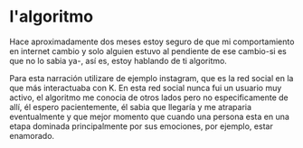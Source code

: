 # l'algoritmo

<p>
Hace aproximadamente dos meses estoy seguro de que mi comportamiento en internet cambio y solo alguien estuvo al pendiente de ese cambio-si es que no lo sabia ya-, así es, estoy hablando de ti algoritmo.
</p>

<p>
Para esta narración utilizare de ejemplo instagram, que es la red social en la que más interactuaba con K. En esta red social nunca fui un usuario muy activo, el algoritmo me conocia de otros lados pero no especificamente de allí, él espero pacientemente, él sabia que llegaría y me atraparia eventualmente y que mejor momento que cuando una persona esta en una etapa dominada principalmente por sus emociones, por ejemplo, estar enamorado.
</p>
